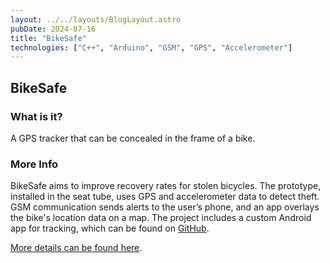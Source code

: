 ```yaml
---
layout: ../../layouts/BlogLayout.astro
pubDate: 2024-07-16
title: "BikeSafe"
technologies: ["C++", "Arduino", "GSM", "GPS", "Accelerometer"]
---
```


## BikeSafe

### What is it?

A GPS tracker that can be concealed in the frame of a bike.

### More Info

BikeSafe aims to improve recovery rates for stolen bicycles. The prototype, installed in the seat tube, uses GPS and accelerometer data to detect theft. GSM communication sends alerts to the user’s phone, and an app overlays the bike's location data on a map. The project includes a custom Android app for tracking, which can be found on [GitHub](https://github.com/rahulberry/BikeSafe).

[More details can be found here](https://dayangrah.am/work/bikesafe).
